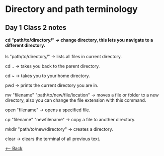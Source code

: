 # Directory and path terminology

## Day 1 Class 2 notes

#### cd "path/to/directory/" -> change directory, this lets you navigate to a different directory.

ls "path/to/directory/" -> lists all files in current directory.

cd .. -> takes you back to the parent directory.

cd ~ -> takes you to your home directory.

pwd -> prints the current directory you are in.

mv "filename" "path/to/new/file/location" -> moves a file or folder to a new directory, also you can change the file extension with this command.

open "filename" -> opens a specified file.

cp "filename" "newfilename" -> copy a file to another directory.

mkdir "path/to/new/directory" -> creates a directory.

clear -> clears the terminal of all previous text.

[<-- Back](ToC.md)
